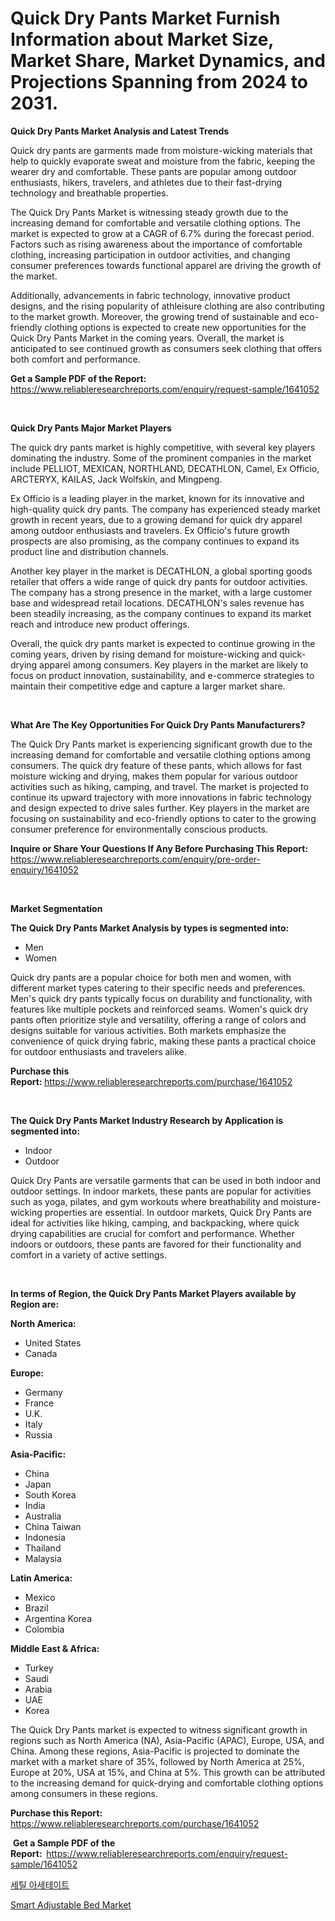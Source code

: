 <p><h1>Quick Dry Pants Market Furnish Information about Market Size, Market Share, Market Dynamics, and Projections Spanning from 2024 to 2031.</h1></p><p><strong>Quick Dry Pants Market Analysis and Latest Trends</strong></p>
<p><p>Quick dry pants are garments made from moisture-wicking materials that help to quickly evaporate sweat and moisture from the fabric, keeping the wearer dry and comfortable. These pants are popular among outdoor enthusiasts, hikers, travelers, and athletes due to their fast-drying technology and breathable properties.</p><p>The Quick Dry Pants Market is witnessing steady growth due to the increasing demand for comfortable and versatile clothing options. The market is expected to grow at a CAGR of 6.7% during the forecast period. Factors such as rising awareness about the importance of comfortable clothing, increasing participation in outdoor activities, and changing consumer preferences towards functional apparel are driving the growth of the market.</p><p>Additionally, advancements in fabric technology, innovative product designs, and the rising popularity of athleisure clothing are also contributing to the market growth. Moreover, the growing trend of sustainable and eco-friendly clothing options is expected to create new opportunities for the Quick Dry Pants Market in the coming years. Overall, the market is anticipated to see continued growth as consumers seek clothing that offers both comfort and performance.</p></p>
<p><strong>Get a Sample PDF of the Report:&nbsp;</strong> <a href="https://www.reliableresearchreports.com/enquiry/request-sample/1641052">https://www.reliableresearchreports.com/enquiry/request-sample/1641052</a></p>
<p>&nbsp;</p>
<p><strong>Quick Dry Pants Major Market Players</strong></p>
<p><p>The quick dry pants market is highly competitive, with several key players dominating the industry. Some of the prominent companies in the market include PELLIOT, MEXICAN, NORTHLAND, DECATHLON, Camel, Ex Officio, ARCTERYX, KAILAS, Jack Wolfskin, and Mingpeng. </p><p>Ex Officio is a leading player in the market, known for its innovative and high-quality quick dry pants. The company has experienced steady market growth in recent years, due to a growing demand for quick dry apparel among outdoor enthusiasts and travelers. Ex Officio's future growth prospects are also promising, as the company continues to expand its product line and distribution channels.</p><p>Another key player in the market is DECATHLON, a global sporting goods retailer that offers a wide range of quick dry pants for outdoor activities. The company has a strong presence in the market, with a large customer base and widespread retail locations. DECATHLON's sales revenue has been steadily increasing, as the company continues to expand its market reach and introduce new product offerings.</p><p>Overall, the quick dry pants market is expected to continue growing in the coming years, driven by rising demand for moisture-wicking and quick-drying apparel among consumers. Key players in the market are likely to focus on product innovation, sustainability, and e-commerce strategies to maintain their competitive edge and capture a larger market share.</p></p>
<p>&nbsp;</p>
<p><strong>What Are The Key Opportunities For Quick Dry Pants Manufacturers?</strong></p>
<p><p>The Quick Dry Pants market is experiencing significant growth due to the increasing demand for comfortable and versatile clothing options among consumers. The quick dry feature of these pants, which allows for fast moisture wicking and drying, makes them popular for various outdoor activities such as hiking, camping, and travel. The market is projected to continue its upward trajectory with more innovations in fabric technology and design expected to drive sales further. Key players in the market are focusing on sustainability and eco-friendly options to cater to the growing consumer preference for environmentally conscious products.</p></p>
<p><strong>Inquire or Share Your Questions If Any Before Purchasing This Report:</strong> <a href="https://www.reliableresearchreports.com/enquiry/pre-order-enquiry/1641052">https://www.reliableresearchreports.com/enquiry/pre-order-enquiry/1641052</a></p>
<p>&nbsp;</p>
<p><strong>Market Segmentation</strong></p>
<p><strong>The Quick Dry Pants Market Analysis by types is segmented into:</strong></p>
<p><ul><li>Men</li><li>Women</li></ul></p>
<p><p>Quick dry pants are a popular choice for both men and women, with different market types catering to their specific needs and preferences. Men's quick dry pants typically focus on durability and functionality, with features like multiple pockets and reinforced seams. Women's quick dry pants often prioritize style and versatility, offering a range of colors and designs suitable for various activities. Both markets emphasize the convenience of quick drying fabric, making these pants a practical choice for outdoor enthusiasts and travelers alike.</p></p>
<p><strong>Purchase this Report:&nbsp;</strong><a href="https://www.reliableresearchreports.com/purchase/1641052">https://www.reliableresearchreports.com/purchase/1641052</a></p>
<p>&nbsp;</p>
<p><strong>The Quick Dry Pants Market Industry Research by Application is segmented into:</strong></p>
<p><ul><li>Indoor</li><li>Outdoor</li></ul></p>
<p><p>Quick Dry Pants are versatile garments that can be used in both indoor and outdoor settings. In indoor markets, these pants are popular for activities such as yoga, pilates, and gym workouts where breathability and moisture-wicking properties are essential. In outdoor markets, Quick Dry Pants are ideal for activities like hiking, camping, and backpacking, where quick drying capabilities are crucial for comfort and performance. Whether indoors or outdoors, these pants are favored for their functionality and comfort in a variety of active settings.</p></p>
<p>&nbsp;</p>
<p><strong>In terms of Region, the Quick Dry Pants Market Players available by Region are:</strong></p>
<p>
    <p> <strong> North America: </strong>
        <ul>
            <li>United States</li>
            <li>Canada</li>
        </ul>
        </p> 
    <p> <strong> Europe: </strong>
        <ul>
            <li>Germany</li>
            <li>France</li>
            <li>U.K.</li>
            <li>Italy</li>
            <li>Russia</li>
        </ul>
        </p> 
    <p> <strong> Asia-Pacific: </strong>
        <ul>
            <li>China</li>
            <li>Japan</li>
            <li>South Korea</li>
            <li>India</li>
            <li>Australia</li>
            <li>China Taiwan</li>
            <li>Indonesia</li>
            <li>Thailand</li>
            <li>Malaysia</li>
        </ul>
        </p> 
    <p> <strong> Latin America: </strong>
        <ul>
            <li>Mexico</li>
            <li>Brazil</li>
            <li>Argentina Korea</li>
            <li>Colombia</li>
        </ul>
        </p> 
    <p> <strong> Middle East & Africa: </strong>
        <ul>
            <li>Turkey</li>
            <li>Saudi</li>
            <li>Arabia</li>
            <li>UAE</li>
            <li>Korea</li>
        </ul>
    </p>
    </p>
<p><p>The Quick Dry Pants market is expected to witness significant growth in regions such as North America (NA), Asia-Pacific (APAC), Europe, USA, and China. Among these regions, Asia-Pacific is projected to dominate the market with a market share of 35%, followed by North America at 25%, Europe at 20%, USA at 15%, and China at 5%. This growth can be attributed to the increasing demand for quick-drying and comfortable clothing options among consumers in these regions.</p></p>
<p><strong>Purchase this Report: </strong><a href="https://www.reliableresearchreports.com/purchase/1641052">https://www.reliableresearchreports.com/purchase/1641052</a></p>
<p>&nbsp;<strong>Get a Sample PDF of the Report:&nbsp;&nbsp;</strong><a href="https://www.reliableresearchreports.com/enquiry/request-sample/1641052">https://www.reliableresearchreports.com/enquiry/request-sample/1641052</a></p>
<p><strong></strong></p>
<p><p><a href="https://github.com/lkwggful07722/Market-Research-Report-List-1/blob/main/19820775569.md">세틸 아세테이트</a></p><p><a href="https://github.com/ashepherd82/Market-Research-Report-List-3/blob/main/smart-adjustable-bed-market.md">Smart Adjustable Bed Market</a></p></p>